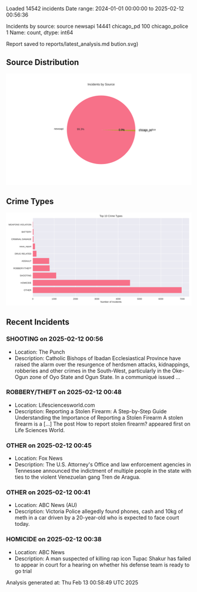 
Loaded 14542 incidents
Date range: 2024-01-01 00:00:00 to 2025-02-12 00:56:36

Incidents by source:
source
newsapi           14441
chicago_pd          100
chicago_police        1
Name: count, dtype: int64

Report saved to reports/latest_analysis.md
bution.svg)

## Source Distribution
![Source Distribution](images/source_distribution.svg)

## Crime Types
![Crime Types](images/crime_types.svg)

## Recent Incidents

### SHOOTING on 2025-02-12 00:56
- Location: The Punch
- Description: Catholic Bishops of Ibadan Ecclesiastical Province have raised the alarm over the resurgence of herdsmen attacks, kidnappings, robberies and other crimes in the South-West, particularly in the Oke-Ogun zone of Oyo State and Ogun State. In a communiqué issued …


### ROBBERY/THEFT on 2025-02-12 00:48
- Location: Lifesciencesworld.com
- Description: Reporting a Stolen Firearm: A Step-by-Step Guide Understanding the Importance of Reporting a Stolen Firearm A stolen firearm is a […]
The post How to report stolen firearm? appeared first on Life Sciences World.


### OTHER on 2025-02-12 00:45
- Location: Fox News
- Description: The U.S. Attorney's Office and law enforcement agencies in Tennessee announced the indictment of multiple people in the state with ties to the violent Venezuelan gang Tren de Aragua.


### OTHER on 2025-02-12 00:41
- Location: ABC News (AU)
- Description: Victoria Police allegedly found phones, cash and 10kg of meth in a car driven by a 20-year-old who is expected to face court today.


### HOMICIDE on 2025-02-12 00:38
- Location: ABC News
- Description: A man suspected of killing rap icon Tupac Shakur has failed to appear in court for a hearing on whether his defense team is ready to go trial

Analysis generated at: Thu Feb 13 00:58:49 UTC 2025
